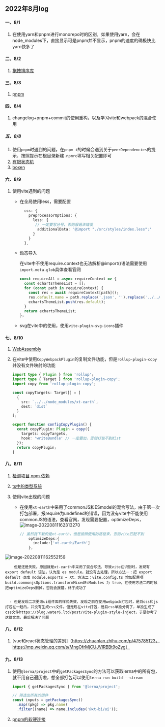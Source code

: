 ## 2022年8月log

#### 一、8/1

1.  在使用yarn和pnpm进行monorepo时的区别，如果使用yarn，会在node_modules下，直接显示<package-name>可是pnpm并不显示，pnpm的速度的确极快比yarn快多了

#### 二、8/2

1. [拖拽排序库](https://mp.weixin.qq.com/s/RKJAU5NbPW-F6Q3wlw01PA)
 
#### 三、8/3

1. [pnpm](https://mp.weixin.qq.com/s/bLthdXlmu8wtC3ScAaZ3Kg)
 
#### 四、8/4

1. changelog+pnpm+commit的使用重构，以及学习vite和webpack的混合使用

##### 五、8/8

1. 使用`pnpm`时遇到的问题，在`pnpm i`的时候会遇到关于`peerDependencies`的提示，按照提示在根目录新建`.npmrc`填写相关配置即可
2. [有限状态机](http://www.icodebang.com/article/320775)
3. [boxen](https://www.npmjs.com/package/boxen)

#### 六、8/9

1. 使用vite遇到的问题

   - 在全局使用less，需要配置

     ```ts
       css: {
         preprocessorOptions: {
           less: {
           	// 一定要写分号，否则报语法错误
             additionalData: '@import "./src/styles/index.less";'
           }
         }
       },
     ```

   - 动态导入

     在vite中不使用require.context也无法解析@import()语法需要使用`import.meta.glob`具体查看官网

     ```ts
     const requireAll = async requireContext => {
       const echartsThemeList = [];
       for (const path in requireContext) {
         const res = await requireContext[path]();
         res.default.name = path.replace('.json', '').replace('../../../../theme/chart-theme/', '');
         echartsThemeList.push(res.default);
       }
       return echartsThemeList;
     };
     ```

   - svg在vite中的使用，使用`vite-plugin-svg-icons`插件

#### 七、8/10

1. [WebAssembly](https://www.jianshu.com/p/e4d002780cf8)

2. 在vite中使用`CopyWebpackPlugin`的复制文件功能，但是`rollup-plugin-copy`并没有文件映射的功能

   ```ts
   import type { Plugin } from 'rollup';
   import type { Target } from 'rollup-plugin-copy';
   import copy from 'rollup-plugin-copy';
   
   const copyTargets: Target[] = [
     {
       src: `../../node_modules/xt-earth`,
       dest: `dist`
     }
   ];
   
   export function configCopyPlugin() {
     const copyPlugin: Plugin = copy({
       targets: copyTargets,
       hook: 'writeBundle' // 一定要加，否则打包不到dist
     });
     return copyPlugin;
   }
   
   ```

 #### 八、8/11

   1. [检测项目 npm 依赖](https://mp.weixin.qq.com/s/XhnCMIfGKQDux6s1diWrCA)

   2. [ts中的类型系统](https://mp.weixin.qq.com/s/sshcghO2eeBoeKQBe0m7RA)

   3. 使用vite出现的问题

      - 在使用`xt-earth`中采用了commonJS和ESmodel的混合写法，由于第一次打包部署，报require为undefined的错误，因为没有vite中不能使用commonJS的语法，查看官网，发现需要配置，optimizeDeps，
![image-20220811162313270](https://user-images.githubusercontent.com/65204427/184114435-3e42bbf5-3226-4ea2-9f20-e70aca33c37e.png)


        ```ts
        // 虽然我下载的是xt-earth，但是按照使用的路径来，否则vite匹配不到
            optimizeDeps:{
              include:['xt-earth/Earth']
            },
        ```
![image-20220811162552156](https://user-images.githubusercontent.com/65204427/184114414-131db7f2-472d-443e-9516-79e64296da7e.png)

        但是还是失败，原因就是xt-earth中采用了混合写法，导致vite在识别时，发现有 export default 语法，认为是 es module，就没有去处理，所以方法一：把 export default 改成 module.exports = Xt，方法二：vite.config.ts 增加配置项 build.commonjsOptions.transformMixedEsModules 为 true，在使用方法二的时候把optimizeDeps删掉，否则会报错，终于成功了


      - 但是发现二次更改ui组件库的样式失效，发现之前在使用webpack打包时，是将css和js打包在一起的，并没有生成css文件，但是现在vite打包，是将css单独分离了，单独生成了css文件https://blog.water6.ltd/post/vite-plugin-style-inject，于是参考了这篇文章，最后解决了问题	

#### 八、8/12

1. [vue和react状态管理的差别]（https://zhuanlan.zhihu.com/p/475785123，https://mp.weixin.qq.com/s/MngOfrMjCUJVlRBBt9oZyg）

 #### 九、8/13

1. 使用`@lerna/project`中的`getPackagesSync`的方法可以获取lerna中的所有包，就不用自己遍历啦，想全部打包可以使用`lerna run build --stream`

   ```ts
   import { getPackagesSync } from '@lerna/project';
   
   // 筛选出所有的组件
   const inputs = getPackagesSync()
     .map((pkg) => pkg.name)
     .filter((name) => name.includes('@xt-bi/ui'));
   ```

   

2. [pnpm的软硬连接](https://blog.csdn.net/lucky569/article/details/121468786)
